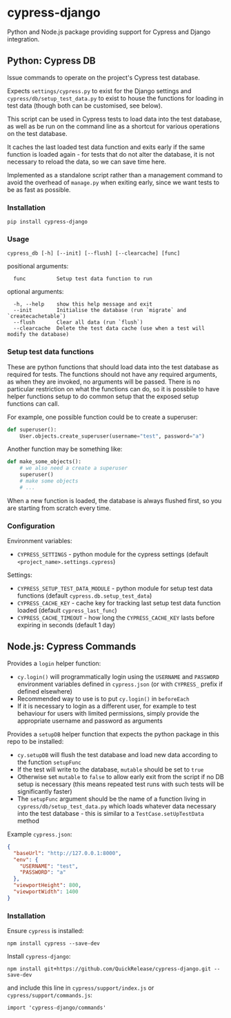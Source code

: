 # cypress-django

Python and Node.js package providing support for Cypress and Django integration.

## Python: Cypress DB

Issue commands to operate on the project's Cypress test database.

Expects `settings/cypress.py` to exist for the Django settings and
`cypress/db/setup_test_data.py` to exist to house the functions for loading
in test data (though both can be customised, see below).

This script can be used in Cypress tests to load data into the test database,
as well as be run on the command line as a shortcut for various operations on the
test database.

It caches the last loaded test data function and exits early if the same function
is loaded again - for tests that do not alter the database, it is not necessary to
reload the data, so we can save time here.

Implemented as a standalone script rather than a management command to avoid the
overhead of `manage.py` when exiting early, since we want tests to be as fast as
possible.

### Installation

```
pip install cypress-django
```


### Usage

```
cypress_db [-h] [--init] [--flush] [--clearcache] [func]
```

positional arguments:
```
  func          Setup test data function to run
```

optional arguments:
```
  -h, --help    show this help message and exit
  --init        Initialise the database (run `migrate` and `createcachetable`)
  --flush       Clear all data (run `flush`)
  --clearcache  Delete the test data cache (use when a test will modify the database)
```

### Setup test data functions

These are python functions that should load data into the test database as required for
tests. The functions should not have any required arguments, as when they are invoked,
no arguments will be passed. There is no particular restriction on what the functions
can do, so it is possbile to have helper functions setup to do common setup that the
exposed setup functions can call.

For example, one possible function could be to create a superuser:
```python
def superuser():
    User.objects.create_superuser(username="test", password="a")
```
Another function may be something like:
```python
def make_some_objects():
    # we also need a create a superuser
    superuser()
    # make some objects
    # ...
```
When a new function is loaded, the database is always flushed first, so you are starting
from scratch every time.

### Configuration

Environment variables:
- `CYPRESS_SETTINGS` - python module for the cypress settings (default `<project_name>.settings.cypress`)

Settings:
- `CYPRESS_SETUP_TEST_DATA_MODULE` - python module for setup test data functions (default `cypress.db.setup_test_data`)
- `CYPRESS_CACHE_KEY` - cache key for tracking last setup test data function loaded (default `cypress_last_func`)
- `CYPRESS_CACHE_TIMEOUT` - how long the `CYPRESS_CACHE_KEY` lasts before expiring in seconds (default 1 day)

## Node.js: Cypress Commands

Provides a `login` helper function:
- `cy.login()` will programmatically login using the `USERNAME` and `PASSWORD` environment
variables defined in `cypress.json` (or with `CYPRESS_` prefix if defined elsewhere)
- Recommended way to use is to put `cy.login()` in `beforeEach`
- If it is necessary to login as a different user, for example to test behaviour for users with
limited permissions, simply provide the appropriate username and password as arguments

Provides a `setupDB` helper function that expects the python package in this repo to be
installed:
- `cy.setupDB` will flush the test database and load new data according to the
function `setupFunc`
- If the test will write to the database, `mutable` should be set to `true`
- Otherwise set `mutable` to `false` to allow early exit from the script if no DB setup
is necessary (this means repeated test runs with such tests will be significantly faster)
- The `setupFunc` argument should be the name of a function living in `cypress/db/setup_test_data.py`
which loads whatever data necessary into the test database - this is similar to a
`TestCase.setUpTestData` method

Example `cypress.json`:
```json
{
  "baseUrl": "http://127.0.0.1:8000",
  "env": {
    "USERNAME": "test",
    "PASSWORD": "a"
  },
  "viewportHeight": 800,
  "viewportWidth": 1400
}
```

### Installation

Ensure `cypress` is installed:
```
npm install cypress --save-dev
```

Install `cypress-django`:
```
npm install git+https://github.com/QuickRelease/cypress-django.git --save-dev
```

and include this line in `cypress/support/index.js` or `cypress/support/commands.js`:
```
import 'cypress-django/commands'
```
